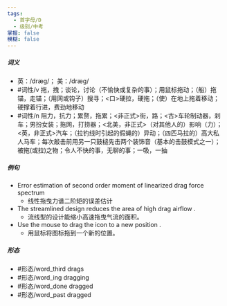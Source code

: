 ```yaml
---
tags:
  - 首字母/D
  - 级别/中考
掌握: false
模糊: false
---
```

##### 词义
- 英：/dræɡ/； 美：/dræɡ/
- #词性/v  拖，拽；谈论，讨论（不愉快或复杂的事）；用鼠标拖动；（船）拖锚，走锚；（用网或钩子）搜寻；<口>硬拉，硬拖；（使）在地上拖着移动；硬撑着行进，费劲地移动
- #词性/n  阻力，抗力；累赘，拖累；<非正式>街，路；<古>车轮制动器，刹车；男扮女装；拖网，打捞器；<北美，非正式>（对其他人的）影响（力）；<英，非正式>汽车；（拉钓线时引起的假蝇的）异动；（四匹马拉的）高大私人马车；每次敲击前用另一只鼓槌先击两个装饰音（基本的击鼓模式之一）；被拖(或拉)之物；令人不快的事，无聊的事；一吸，一抽
##### 例句
- Error estimation of second order moment of linearized drag force spectrum
	- 线性拖曳力谱二阶矩的误差估计
- The streamlined design reduces the area of high drag airflow .
	- 流线型的设计能缩小高速拖曳气流的面积。
- Use the mouse to drag the icon to a new position .
	- 用鼠标将图标拖到一个新的位置。
##### 形态
- #形态/word_third drags
- #形态/word_ing dragging
- #形态/word_done dragged
- #形态/word_past dragged
